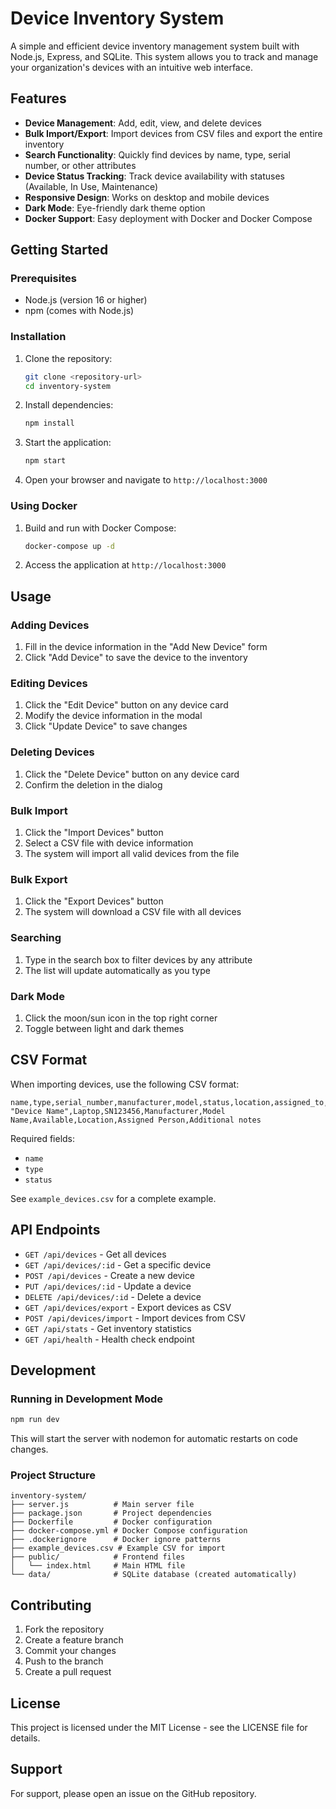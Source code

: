 # Device Inventory System

A simple and efficient device inventory management system built with Node.js, Express, and SQLite. This system allows you to track and manage your organization's devices with an intuitive web interface.

## Features

- **Device Management**: Add, edit, view, and delete devices
- **Bulk Import/Export**: Import devices from CSV files and export the entire inventory
- **Search Functionality**: Quickly find devices by name, type, serial number, or other attributes
- **Device Status Tracking**: Track device availability with statuses (Available, In Use, Maintenance)
- **Responsive Design**: Works on desktop and mobile devices
- **Dark Mode**: Eye-friendly dark theme option
- **Docker Support**: Easy deployment with Docker and Docker Compose

## Getting Started

### Prerequisites

- Node.js (version 16 or higher)
- npm (comes with Node.js)

### Installation

1. Clone the repository:
   ```bash
   git clone <repository-url>
   cd inventory-system
   ```

2. Install dependencies:
   ```bash
   npm install
   ```

3. Start the application:
   ```bash
   npm start
   ```

4. Open your browser and navigate to `http://localhost:3000`

### Using Docker

1. Build and run with Docker Compose:
   ```bash
   docker-compose up -d
   ```

2. Access the application at `http://localhost:3000`

## Usage

### Adding Devices

1. Fill in the device information in the "Add New Device" form
2. Click "Add Device" to save the device to the inventory

### Editing Devices

1. Click the "Edit Device" button on any device card
2. Modify the device information in the modal
3. Click "Update Device" to save changes

### Deleting Devices

1. Click the "Delete Device" button on any device card
2. Confirm the deletion in the dialog

### Bulk Import

1. Click the "Import Devices" button
2. Select a CSV file with device information
3. The system will import all valid devices from the file

### Bulk Export

1. Click the "Export Devices" button
2. The system will download a CSV file with all devices

### Searching

1. Type in the search box to filter devices by any attribute
2. The list will update automatically as you type

### Dark Mode

1. Click the moon/sun icon in the top right corner
2. Toggle between light and dark themes

## CSV Format

When importing devices, use the following CSV format:

```csv
name,type,serial_number,manufacturer,model,status,location,assigned_to,notes
"Device Name",Laptop,SN123456,Manufacturer,Model Name,Available,Location,Assigned Person,Additional notes
```

Required fields:
- `name`
- `type` 
- `status`

See `example_devices.csv` for a complete example.

## API Endpoints

- `GET /api/devices` - Get all devices
- `GET /api/devices/:id` - Get a specific device
- `POST /api/devices` - Create a new device
- `PUT /api/devices/:id` - Update a device
- `DELETE /api/devices/:id` - Delete a device
- `GET /api/devices/export` - Export devices as CSV
- `POST /api/devices/import` - Import devices from CSV
- `GET /api/stats` - Get inventory statistics
- `GET /api/health` - Health check endpoint

## Development

### Running in Development Mode

```bash
npm run dev
```

This will start the server with nodemon for automatic restarts on code changes.

### Project Structure

```
inventory-system/
├── server.js          # Main server file
├── package.json       # Project dependencies
├── Dockerfile         # Docker configuration
├── docker-compose.yml # Docker Compose configuration
├── .dockerignore      # Docker ignore patterns
├── example_devices.csv # Example CSV for import
├── public/            # Frontend files
│   └── index.html     # Main HTML file
└── data/              # SQLite database (created automatically)
```

## Contributing

1. Fork the repository
2. Create a feature branch
3. Commit your changes
4. Push to the branch
5. Create a pull request

## License

This project is licensed under the MIT License - see the LICENSE file for details.

## Support

For support, please open an issue on the GitHub repository.